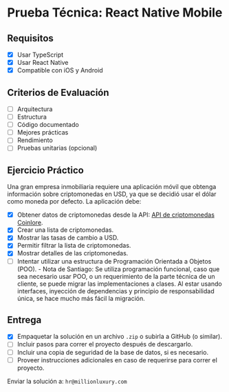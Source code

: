 # Prueba Técnica: React Native Mobile

## Requisitos
- [X] Usar TypeScript
- [X] Usar React Native
- [X] Compatible con iOS y Android

## Criterios de Evaluación
- [ ] Arquitectura
- [ ] Estructura
- [ ] Código documentado
- [ ] Mejores prácticas
- [ ] Rendimiento
- [ ] Pruebas unitarias (opcional)

## Ejercicio Práctico
Una gran empresa inmobiliaria requiere una aplicación móvil que obtenga información sobre criptomonedas en USD, ya que se decidió usar el dólar como moneda por defecto. La aplicación debe:

- [X] Obtener datos de criptomonedas desde la API: [API de criptomonedas Coinlore](https://www.coinlore.com/cryptocurrency-data-api).
- [X] Crear una lista de criptomonedas.
- [X] Mostrar las tasas de cambio a USD.
- [X] Permitir filtrar la lista de criptomonedas.
- [X] Mostrar detalles de las criptomonedas.
- [ ] Intentar utilizar una estructura de Programación Orientada a Objetos (POO). - Nota de Santiago: Se utiliza programación funcional, caso que sea necesario usar POO, o un requerimiento de la parte técnica de un cliente, se puede migrar las implementaciones a clases. Al estar usando interfaces, inyección de dependencias y principio de responsabilidad única, se hace mucho más fácil la migración.

## Entrega
- [X] Empaquetar la solución en un archivo `.zip` o subirla a GitHub (o similar).
- [ ] Incluir pasos para correr el proyecto después de descargarlo.
- [ ] Incluir una copia de seguridad de la base de datos, si es necesario.
- [ ] Proveer instrucciones adicionales en caso de requerirse para correr el proyecto.

Enviar la solución a: `hr@millionluxury.com`